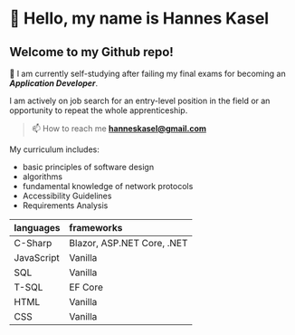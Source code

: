 # 👋 Hello, my name is Hannes Kasel
## Welcome to my Github repo!

🌱 I am currently self-studying after failing my final exams for becoming an ***Application Developer***.

I am actively on job search for an entry-level position in the field or
an opportunity to repeat the whole apprenticeship.

> 📫 How to reach me **hanneskasel@gmail.com**

My curriculum includes:
- basic principles of software design
- algorithms
- fundamental knowledge of network protocols
- Accessibility Guidelines
- Requirements Analysis

| languages | frameworks | 
| :- | :- |
| C-Sharp | Blazor, ASP.NET Core, .NET |
| JavaScript | Vanilla |
| SQL | Vanilla | 
| T-SQL | EF Core |
| HTML | Vanilla |
| CSS | Vanilla |
